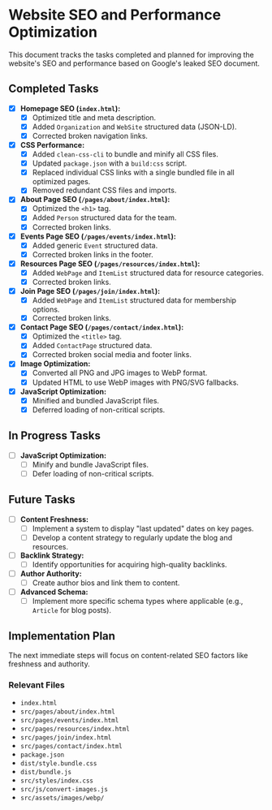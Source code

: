 # Website SEO and Performance Optimization

This document tracks the tasks completed and planned for improving the website's SEO and performance based on Google's leaked SEO document.

## Completed Tasks

- [x] **Homepage SEO (`index.html`):**
  - [x] Optimized title and meta description.
  - [x] Added `Organization` and `WebSite` structured data (JSON-LD).
  - [x] Corrected broken navigation links.
- [x] **CSS Performance:**
  - [x] Added `clean-css-cli` to bundle and minify all CSS files.
  - [x] Updated `package.json` with a `build:css` script.
  - [x] Replaced individual CSS links with a single bundled file in all optimized pages.
  - [x] Removed redundant CSS files and imports.
- [x] **About Page SEO (`/pages/about/index.html`):**
  - [x] Optimized the `<h1>` tag.
  - [x] Added `Person` structured data for the team.
  - [x] Corrected broken links.
- [x] **Events Page SEO (`/pages/events/index.html`):**
  - [x] Added generic `Event` structured data.
  - [x] Corrected broken links in the footer.
- [x] **Resources Page SEO (`/pages/resources/index.html`):**
  - [x] Added `WebPage` and `ItemList` structured data for resource categories.
  - [x] Corrected broken links.
- [x] **Join Page SEO (`/pages/join/index.html`):**
  - [x] Added `WebPage` and `ItemList` structured data for membership options.
  - [x] Corrected broken links.
- [x] **Contact Page SEO (`/pages/contact/index.html`):**
  - [x] Optimized the `<title>` tag.
  - [x] Added `ContactPage` structured data.
  - [x] Corrected broken social media and footer links.
- [x] **Image Optimization:**
  - [x] Converted all PNG and JPG images to WebP format.
  - [x] Updated HTML to use WebP images with PNG/SVG fallbacks.
- [x] **JavaScript Optimization:**
    - [x] Minified and bundled JavaScript files.
    - [x] Deferred loading of non-critical scripts.

## In Progress Tasks

- [ ] **JavaScript Optimization:**
  - [ ] Minify and bundle JavaScript files.
  - [ ] Defer loading of non-critical scripts.

## Future Tasks

- [ ] **Content Freshness:**
  - [ ] Implement a system to display "last updated" dates on key pages.
  - [ ] Develop a content strategy to regularly update the blog and resources.
- [ ] **Backlink Strategy:**
  - [ ] Identify opportunities for acquiring high-quality backlinks.
- [ ] **Author Authority:**
  - [ ] Create author bios and link them to content.
- [ ] **Advanced Schema:**
  - [ ] Implement more specific schema types where applicable (e.g., `Article` for blog posts).

## Implementation Plan

The next immediate steps will focus on content-related SEO factors like freshness and authority.

### Relevant Files

- `index.html`
- `src/pages/about/index.html`
- `src/pages/events/index.html`
- `src/pages/resources/index.html`
- `src/pages/join/index.html`
- `src/pages/contact/index.html`
- `package.json`
- `dist/style.bundle.css`
- `dist/bundle.js`
- `src/styles/index.css`
- `src/js/convert-images.js`
- `src/assets/images/webp/` 